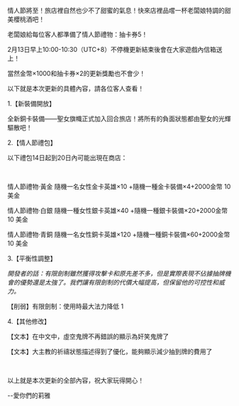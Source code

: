 情人節將至！旅店裡自然也少不了甜蜜的氣息！快來店裡品嚐一杯老闆娘特調的甜美櫻桃酒吧！

老闆娘給每位客人都準備了情人節禮物：抽卡券5！



2月13日早上10:00-10:30（UTC+8）不停機更新結束後會在大家遊戲內信箱送上！

當然金幣×1000和抽卡券×2的更新獎勵也不會少！



以下就是本次更新的具體內容，請各位客人查看！



1.【新裝備開放】

全新銅卡裝備——聖女旗幟正式加入回合旅店！將所有的負面狀態都由聖女的光輝驅散吧！



2.【情人節禮包】

以下禮包14日起到20日內可能出現在商店：

​    

情人節禮物·黃金 隨機一名女性金卡英雄×10 +隨機一種金卡裝備×4+2000金幣   10 美金

情人節禮物·白銀 隨機一種女性銀卡英雄×40 +隨機一種銀卡裝備×20+2000金幣  10 美金

情人節禮物·青銅 隨機一名女性銅卡英雄×120 +隨機一種銅卡裝備×60+2000金幣  10 美金



3.【平衡性調整】

*開發者的話：有限劍制雖然獲得攻擊卡和原先差不多，但是實際表現不佔據抽牌機會的優勢還是太強了。我們讓有限劍制的代價大幅提高，但保留他的可控性和威力。*    

【削弱】有限劍制：使用時最大法力降低 1



4.【其他修改】

【文本】在中文中，虛空鬼牌不再錯誤的顯示為奸笑鬼牌了

【文本】大主教的祈禱狀態描述得到了優化，能夠顯示減少抽到牌的費用了

​    

以上就是本次更新的全部內容，祝大家玩得開心！

--愛你們的莉雅